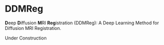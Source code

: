 # DDMReg

**D**eep **D**iffusion **M**RI **Reg**istration (DDMReg): A Deep Learning Method for Diffusion MRI Registration. 

Under Construction

